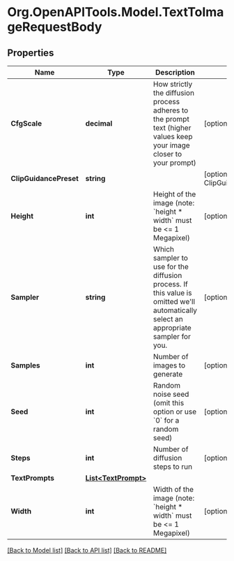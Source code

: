 # Org.OpenAPITools.Model.TextToImageRequestBody

## Properties

Name | Type | Description | Notes
------------ | ------------- | ------------- | -------------
**CfgScale** | **decimal** | How strictly the diffusion process adheres to the prompt text (higher values keep your image closer to your prompt) | [optional] [default to 7M]
**ClipGuidancePreset** | **string** |  | [optional] [default to ClipGuidancePresetEnum.NONE]
**Height** | **int** | Height of the image (note: &#x60;height * width&#x60; must be &lt;&#x3D; 1 Megapixel) | [optional] [default to 512]
**Sampler** | **string** | Which sampler to use for the diffusion process. If this value is omitted we&#39;ll automatically select an appropriate sampler for you. | [optional] 
**Samples** | **int** | Number of images to generate | [optional] [default to 1]
**Seed** | **int** | Random noise seed (omit this option or use &#x60;0&#x60; for a random seed) | [optional] 
**Steps** | **int** | Number of diffusion steps to run | [optional] [default to 50]
**TextPrompts** | [**List&lt;TextPrompt&gt;**](TextPrompt.md) |  | 
**Width** | **int** | Width of the image (note: &#x60;height * width&#x60; must be &lt;&#x3D; 1 Megapixel) | [optional] [default to 512]

[[Back to Model list]](../README.md#documentation-for-models) [[Back to API list]](../README.md#documentation-for-api-endpoints) [[Back to README]](../README.md)

